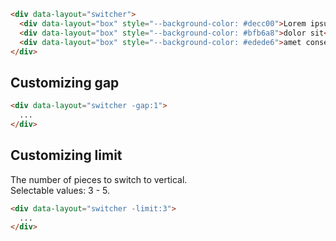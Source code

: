 ```html
<div data-layout="switcher">
  <div data-layout="box" style="--background-color: #decc00">Lorem ipsum</div>
  <div data-layout="box" style="--background-color: #bfb6a8">dolor sit</div>
  <div data-layout="box" style="--background-color: #edede6">amet consectetur</div>
</div>
```

## Customizing gap
```html
<div data-layout="switcher -gap:1">
  ...
</div>
```

## Customizing limit

The number of pieces to switch to vertical.<br>
Selectable values: 3 - 5.

```html
<div data-layout="switcher -limit:3">
  ...
</div>
```
